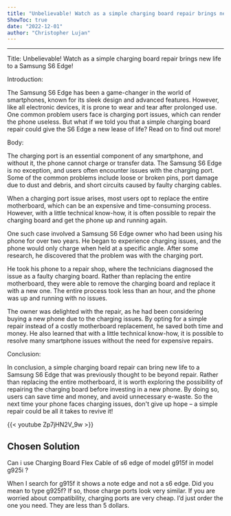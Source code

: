 ```yaml
---
title: "Unbelievable! Watch as a simple charging board repair brings new life to a Samsung S6 Edge!"
ShowToc: true 
date: "2022-12-01"
author: "Christopher Lujan"
---
```

*****
Title: Unbelievable! Watch as a simple charging board repair brings new life to a Samsung S6 Edge!

Introduction: 

The Samsung S6 Edge has been a game-changer in the world of smartphones, known for its sleek design and advanced features. However, like all electronic devices, it is prone to wear and tear after prolonged use. One common problem users face is charging port issues, which can render the phone useless. But what if we told you that a simple charging board repair could give the S6 Edge a new lease of life? Read on to find out more!

Body: 

The charging port is an essential component of any smartphone, and without it, the phone cannot charge or transfer data. The Samsung S6 Edge is no exception, and users often encounter issues with the charging port. Some of the common problems include loose or broken pins, port damage due to dust and debris, and short circuits caused by faulty charging cables.

When a charging port issue arises, most users opt to replace the entire motherboard, which can be an expensive and time-consuming process. However, with a little technical know-how, it is often possible to repair the charging board and get the phone up and running again.

One such case involved a Samsung S6 Edge owner who had been using his phone for over two years. He began to experience charging issues, and the phone would only charge when held at a specific angle. After some research, he discovered that the problem was with the charging port.

He took his phone to a repair shop, where the technicians diagnosed the issue as a faulty charging board. Rather than replacing the entire motherboard, they were able to remove the charging board and replace it with a new one. The entire process took less than an hour, and the phone was up and running with no issues.

The owner was delighted with the repair, as he had been considering buying a new phone due to the charging issues. By opting for a simple repair instead of a costly motherboard replacement, he saved both time and money. He also learned that with a little technical know-how, it is possible to resolve many smartphone issues without the need for expensive repairs.

Conclusion:

In conclusion, a simple charging board repair can bring new life to a Samsung S6 Edge that was previously thought to be beyond repair. Rather than replacing the entire motherboard, it is worth exploring the possibility of repairing the charging board before investing in a new phone. By doing so, users can save time and money, and avoid unnecessary e-waste. So the next time your phone faces charging issues, don't give up hope – a simple repair could be all it takes to revive it!

{{< youtube Zp7jHN2V_9w >}} 



## Chosen Solution
 Can i use Charging Board Flex Cable of s6 edge of model g915f in model g925i ?

 When I search for g915f it shows a note edge and not a s6 edge.  Did you mean to type g925f?  If so, those charge ports look very similar.  If you are worried about compatibility, charging ports are very cheap.  I’d just order the one you need.  They are less than 5 dollars.





